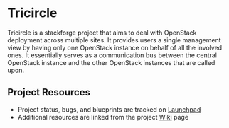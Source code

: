 # Tricircle

Tricircle is a stackforge project that aims to deal with OpenStack deployment across multiple sites. It provides users a single management view by having only one OpenStack instance on behalf of all the involved ones. It essentially serves as a communication bus between the central OpenStack instance and the other OpenStack instances that are called upon.

## Project Resources
- Project status, bugs, and blueprints are tracked on [Launchpad](https://launchpad.net/tricircle)
- Additional resources are linked from the project [Wiki](https://wiki.openstack.org/wiki/Tricircle) page
